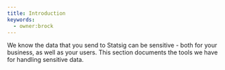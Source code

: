 ```yaml
---
title: Introduction
keywords:
  - owner:brock
---
```


We know the data that you send to Statsig can be sensitive - both for your business, as well as your users. This section documents the tools we have for handling sensitive data.